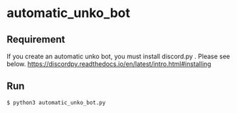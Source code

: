 # automatic_unko_bot

## Requirement

If you create an automatic unko bot, you must install discord.py .
Please see below.
https://discordpy.readthedocs.io/en/latest/intro.html#installing

## Run

```
$ python3 automatic_unko_bot.py
```
